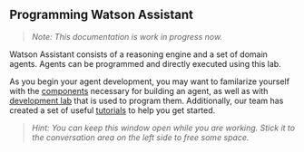 ## Programming Watson Assistant

> _Note: This documentation is work in progress now._

Watson Assistant consists of a reasoning engine and a set of domain agents. Agents can be programmed and directly executed using this lab. 

As you begin your agent development, you may want to familarize yourself with the [components](Components.md) necessary for building an agent, as well as with [development lab](DevelopmentLab.md) that is used to program them. Additionally, our team has created a set of useful [tutorials](Tutorials.md) to help you get started.


> _Hint: You can keep this window open while you are working. Stick it to the conversation area on the left side to free some space._
